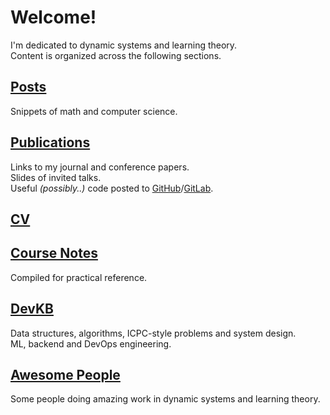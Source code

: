 # **Welcome!**

I'm dedicated to dynamic systems and learning theory.\
Content is organized across the following sections. 

## [Posts](https://i-assis.github.io/cv/post)

Snippets of math and computer science.

## [Publications](https://i-assis.github.io/cv/publication)

Links to my journal and conference papers.\
Slides of invited talks.\
Useful _(possibly..)_ code posted to [GitHub](https://github.com/i-assis?tab=repositories)/[GitLab](https://gitlab.com/i-assis).

## [CV](https://i-assis.github.io/cv/cv)

## [Course Notes](https://i-assis.github.io/cv/note)

Compiled for practical reference.

## [DevKB](https://i-assis.github.io/cv/kb)

Data structures, algorithms, ICPC-style problems and system design.\
ML, backend and DevOps engineering.

## [Awesome People](https://i-assis.github.io/cv/people)

Some people doing amazing work in dynamic systems and learning theory.
